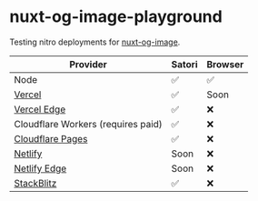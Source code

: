 # nuxt-og-image-playground

Testing nitro deployments for [nuxt-og-image](https://github.com/harlan-zw/nuxt-og-image).

| Provider                                                                   | Satori | Browser |
|----------------------------------------------------------------------------|--------|---------|
| Node                                                                       | ✅      | ✅       |
| [Vercel](https://nuxt-og-image-playground.vercel.app/)                     | ✅      | Soon    |
| [Vercel Edge](https://nuxt-og-image-playground-gkdt.vercel.app/)           | ✅      | ❌       |
| Cloudflare Workers (requires paid)                                         | ✅      | ❌       |
| [Cloudflare Pages](https://nuxt-og-image-playground.pages.dev/)            | ✅      | ❌       |
| [Netlify](https://nuxt-og-image-playground-netlify.netlify.app/)           | Soon   | ❌       |
| [Netlify Edge](https://nuxt-og-image-playground-netlify-edge.netlify.app/) | Soon   | ❌       |
| [StackBlitz](https://stackblitz.com/edit/nuxt-starter-pxs3wk?file=package.json) | ✅      | ❌       |
